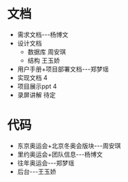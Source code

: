 # 文档

- 需求文档---杨博文
- 设计文档
  - 数据库 周安琪
  - 结构 王玉娇
- 用户手册+项目部署文档---郑梦瑶
- 实现文档 4
- 项目展示ppt 4
- 录屏讲解 待定

# 代码

- 东京奥运会+北京冬奥会版块---周安琪
- 里约奥运会+团队信息---杨博文
- 往年奥运会---郑梦瑶
- 后台---王玉娇